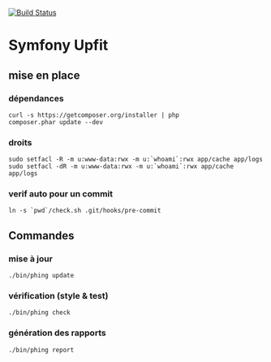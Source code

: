 [![Build Status](https://secure.travis-ci.org/bpaulin/upfit.png?branch=master)](https://travis-ci.org/bpaulin/upfit)

# Symfony Upfit

## mise en place

### dépendances

    curl -s https://getcomposer.org/installer | php
    composer.phar update --dev

### droits

    sudo setfacl -R -m u:www-data:rwx -m u:`whoami`:rwx app/cache app/logs
    sudo setfacl -dR -m u:www-data:rwx -m u:`whoami`:rwx app/cache app/logs

### verif auto pour un commit

    ln -s `pwd`/check.sh .git/hooks/pre-commit

## Commandes

### mise à jour

    ./bin/phing update

### vérification (style & test)

    ./bin/phing check

### génération des rapports

    ./bin/phing report




